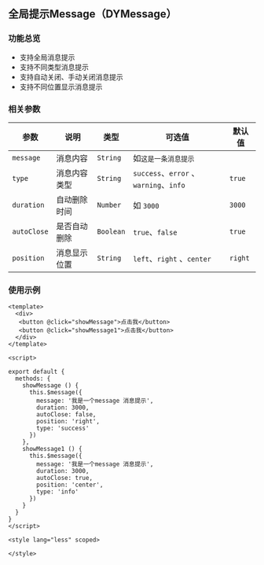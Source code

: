 ##  全局提示Message（DYMessage）

### 功能总览

  * 支持全局消息提示
  * 支持不同类型消息提示
  * 支持自动关闭、手动关闭消息提示
  * 支持不同位置显示消息提示

### 相关参数

  | 参数                     | 说明             | 类型        | 可选值                              | 默认值           |
  | ------------------------ | ---------------- | ----------- | ---------------------------------- | ---------------- |
  | `message`              | 消息内容         | `String`  | 如`这是一条消息提示`                         |                          |
  | `type`                 | 消息内容类型     | `String`  | `success`、`error` 、`warning`、`info`       | `true`                   |
  | `duration`             | 自动删除时间     | `Number`  | 如 `3000`                                     | `3000`                    |
  | `autoClose`            | 是否自动删除     | `Boolean` | `true`、`false`                              | `true`                   |
  | `position`             | 消息显示位置     | `String`  | `left`、`right` 、`center`                   | `right`                  |

### 使用示例
```
<template>
  <div>
   <button @click="showMessage">点击我</button>
   <button @click="showMessage1">点击我</button>
  </div>
</template>

<script>

export default {
  methods: {
    showMessage () {
      this.$message({
        message: '我是一个message 消息提示',
        duration: 3000,
        autoClose: false,
        position: 'right',
        type: 'success'
      })
    },
    showMessage1 () {
      this.$message({
        message: '我是一个message 消息提示',
        duration: 3000,
        autoClose: true,
        position: 'center',
        type: 'info'
      })
    }
  }
}
</script>

<style lang="less" scoped>

</style>

```
